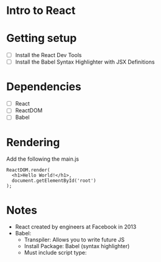 # Intro to React

# Getting setup

- [ ] Install the React Dev Tools
- [ ] Install the Babel Syntax Highlighter with JSX Definitions

# Dependencies

- [ ] React
- [ ] ReactDOM
- [ ] Babel

# Rendering

Add the following the main.js

```
ReactDOM.render(
  <h1>Hello World!</h1>,
  document.getElementById('root')
);
```

# Notes

- React created by engineers at Facebook in 2013
- Babel: 
    - Transpiler: Allows you to write future JS
    - Install Package: Babel (syntax highlighter)
    - Must include script type: <script type="text/babel" src="/main.js">
- JSX
